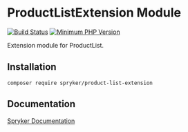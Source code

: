 # ProductListExtension Module
[![Build Status](https://travis-ci.org/spryker/product-list-extension.svg)](https://travis-ci.org/spryker/product-list-extension)
[![Minimum PHP Version](https://img.shields.io/badge/php-%3E%3D%207.2-8892BF.svg)](https://php.net/)

Extension module for ProductList.

## Installation

```
composer require spryker/product-list-extension
```

## Documentation

[Spryker Documentation](https://documentation.spryker.com/module_guide/overview.htm)
